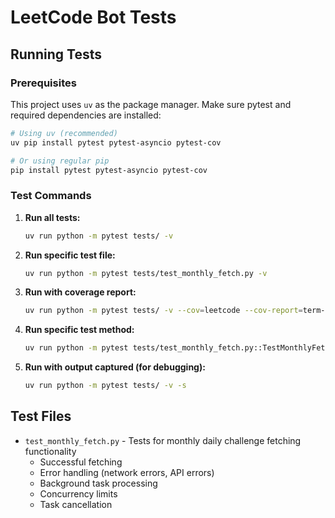 # LeetCode Bot Tests

## Running Tests

### Prerequisites
This project uses `uv` as the package manager. Make sure pytest and required dependencies are installed:
```bash
# Using uv (recommended)
uv pip install pytest pytest-asyncio pytest-cov

# Or using regular pip
pip install pytest pytest-asyncio pytest-cov
```

### Test Commands

1. **Run all tests:**
   ```bash
   uv run python -m pytest tests/ -v
   ```

2. **Run specific test file:**
   ```bash
   uv run python -m pytest tests/test_monthly_fetch.py -v
   ```

3. **Run with coverage report:**
   ```bash
   uv run python -m pytest tests/ -v --cov=leetcode --cov-report=term-missing
   ```

4. **Run specific test method:**
   ```bash
   uv run python -m pytest tests/test_monthly_fetch.py::TestMonthlyFetch::test_fetch_monthly_daily_challenges_success -v
   ```

5. **Run with output captured (for debugging):**
   ```bash
   uv run python -m pytest tests/ -v -s
   ```

## Test Files

- `test_monthly_fetch.py` - Tests for monthly daily challenge fetching functionality
  - Successful fetching
  - Error handling (network errors, API errors)
  - Background task processing
  - Concurrency limits
  - Task cancellation